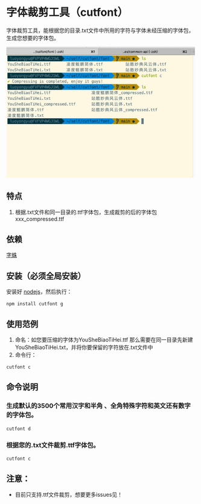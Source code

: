 # 字体裁剪工具（cutfont）

字体裁剪工具，能根据您的目录.txt文件中所用的字符与字体未经压缩的字体包，生成您想要的字体包。

<img alt="字体裁剪工具使用界面" width="500" src="./example/use_01.jpg">

## 特点

1. 根据.txt文件和同一目录的.ttf字体包，生成裁剪的后的字体包 xxx_compressed.ttf

## 依赖

[字蛛](https://github.com/aui/font-spider)

## 安装（必须全局安装）

安装好 [nodejs](http://nodejs.org)，然后执行：

``` shell
npm install cutfont g
```

## 使用范例

1. 命名：如您要压缩的字体为YouSheBiaoTiHei.ttf 那么需要在同一目录先新建YouSheBiaoTiHei.txt，并将你要保留的字符放在.txt文件中
2. 命令行：

``` shell
cutfont c
```

## 命令说明

  ### 生成默认的3500个常用汉字和半角 、全角特殊字符和英文还有数字的字体包。
  ``` shell
  cutfont d
  ```
  ### 根据您的.txt文件裁剪.ttf字体包。
  ``` shell
  cutfont c
  ```

## 注意：
- 目前只支持.ttf文件裁剪，想要更多issues见！